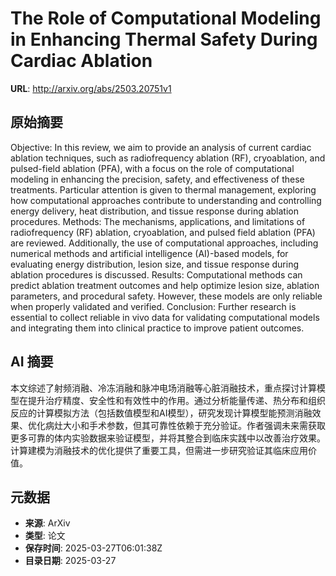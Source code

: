 # The Role of Computational Modeling in Enhancing Thermal Safety During Cardiac Ablation

**URL**: http://arxiv.org/abs/2503.20751v1

## 原始摘要

Objective: In this review, we aim to provide an analysis of current cardiac
ablation techniques, such as radiofrequency ablation (RF), cryoablation, and
pulsed-field ablation (PFA), with a focus on the role of computational modeling
in enhancing the precision, safety, and effectiveness of these treatments.
Particular attention is given to thermal management, exploring how
computational approaches contribute to understanding and controlling energy
delivery, heat distribution, and tissue response during ablation procedures.
Methods: The mechanisms, applications, and limitations of radiofrequency (RF)
ablation, cryoablation, and pulsed field ablation (PFA) are reviewed.
Additionally, the use of computational approaches, including numerical methods
and artificial intelligence (AI)-based models, for evaluating energy
distribution, lesion size, and tissue response during ablation procedures is
discussed. Results: Computational methods can predict ablation treatment
outcomes and help optimize lesion size, ablation parameters, and procedural
safety. However, these models are only reliable when properly validated and
verified. Conclusion: Further research is essential to collect reliable in vivo
data for validating computational models and integrating them into clinical
practice to improve patient outcomes.


## AI 摘要

本文综述了射频消融、冷冻消融和脉冲电场消融等心脏消融技术，重点探讨计算模型在提升治疗精度、安全性和有效性中的作用。通过分析能量传递、热分布和组织反应的计算模拟方法（包括数值模型和AI模型），研究发现计算模型能预测消融效果、优化病灶大小和手术参数，但其可靠性依赖于充分验证。作者强调未来需获取更多可靠的体内实验数据来验证模型，并将其整合到临床实践中以改善治疗效果。计算建模为消融技术的优化提供了重要工具，但需进一步研究验证其临床应用价值。

## 元数据

- **来源**: ArXiv
- **类型**: 论文
- **保存时间**: 2025-03-27T06:01:38Z
- **目录日期**: 2025-03-27
